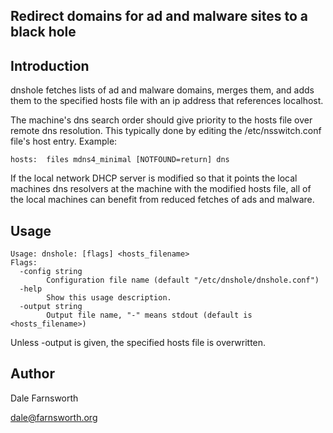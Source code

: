 ## Redirect domains for ad and malware sites to a black hole

## Introduction
dnshole fetches lists of ad and malware domains, merges them, and
adds them to the specified hosts file with an ip address that
references localhost.

The machine's dns search order should give priority to the hosts
file over remote dns resolution.  This typically done by editing
the /etc/nsswitch.conf file's host entry.  Example:
```
hosts:	files mdns4_minimal [NOTFOUND=return] dns
```

If the local network DHCP server is modified so that it points the
local machines dns resolvers at the machine with the modified hosts file,
all of the local machines can benefit from reduced fetches of ads and
malware.

## Usage
```
Usage: dnshole: [flags] <hosts_filename>
Flags:
  -config string
    	Configuration file name (default "/etc/dnshole/dnshole.conf")
  -help
    	Show this usage description.
  -output string
    	Output file name, "-" means stdout (default is <hosts_filename>)
```

Unless -output is given, the specified hosts file is overwritten.

## Author
Dale Farnsworth

<dale@farnsworth.org>
